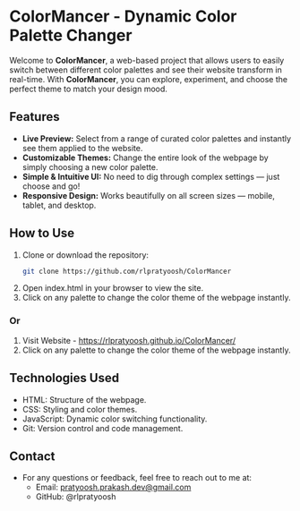 # ColorMancer - Dynamic Color Palette Changer

Welcome to **ColorMancer**, a web-based project that allows users to easily switch between different color palettes and see their website transform in real-time. With **ColorMancer**, you can explore, experiment, and choose the perfect theme to match your design mood.

## Features

- **Live Preview:** Select from a range of curated color palettes and instantly see them applied to the website.
- **Customizable Themes:** Change the entire look of the webpage by simply choosing a new color palette.
- **Simple & Intuitive UI:** No need to dig through complex settings — just choose and go!
- **Responsive Design:** Works beautifully on all screen sizes — mobile, tablet, and desktop.

## How to Use

1. Clone or download the repository:
   ```bash
   git clone https://github.com/rlpratyoosh/ColorMancer
   ```
2. Open index.html in your browser to view the site.
3. Click on any palette to change the color theme of the webpage instantly.

### Or

1. Visit Website - https://rlpratyoosh.github.io/ColorMancer/
2. Click on any palette to change the color theme of the webpage instantly.

## Technologies Used
- HTML: Structure of the webpage.
- CSS: Styling and color themes.
- JavaScript: Dynamic color switching functionality.
- Git: Version control and code management.

## Contact
- For any questions or feedback, feel free to reach out to me at:
    - Email: pratyoosh.prakash.dev@gmail.com
    - GitHub: @rlpratyoosh
